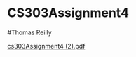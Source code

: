 # CS303Assignment4
#Thomas Reilly

[cs303Assignment4 (2).pdf](https://github.com/Tarycx/CS303Assignment4/files/13420069/cs303Assignment4.2.pdf)
